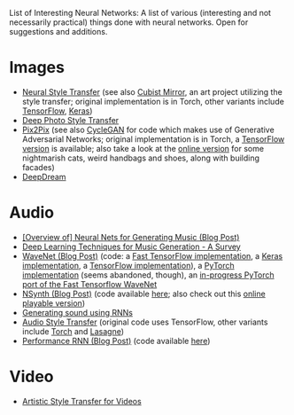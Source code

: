 List of Interesting Neural Networks: A list of various (interesting and not necessarily practical) things done with neural networks. Open for suggestions and additions.

# Images

* [Neural Style Transfer](https://github.com/jcjohnson/neural-style) (see also [Cubist Mirror](https://github.com/genekogan/CubistMirror), an art project utilizing the style transfer; original implementation is in Torch, other variants include [TensorFlow](https://github.com/anishathalye/neural-style), [Keras](https://github.com/titu1994/Neural-Style-Transfer))
* [Deep Photo Style Transfer](https://github.com/luanfujun/deep-photo-styletransfer)
* [Pix2Pix](https://github.com/phillipi/pix2pix) (see also [CycleGAN](https://github.com/junyanz/CycleGAN) for code which makes use of Generative Adversarial Networks; original implementation is in Torch, a [TensorFlow version](https://github.com/affinelayer/pix2pix-tensorflow) is available; also take a look at the [online version](https://affinelayer.com/pixsrv/) for some nightmarish cats, weird handbags and shoes, along with building facades)
* [DeepDream](https://github.com/google/deepdream)

# Audio

* [[Overview of] Neural Nets for Generating Music (Blog Post)](https://medium.com/artists-and-machine-intelligence/neural-nets-for-generating-music-f46dffac21c0)
* [Deep Learning Techniques for Music Generation - A Survey](https://arxiv.org/abs/1709.01620)
* [WaveNet (Blog Post)](https://deepmind.com/blog/wavenet-generative-model-raw-audio/) (code: a [Fast TensorFlow implementation](https://github.com/tomlepaine/fast-wavenet), a [Keras implementation](https://github.com/basveeling/wavenet), a [TensorFlow implementation](https://github.com/ibab/tensorflow-wavenet)), a [PyTorch implementation](https://github.com/vincentherrmann/pytorch-wavenet) (seems abandoned, though), an [in-progress PyTorch port of the Fast Tensorflow WaveNet](https://github.com/dhpollack/fast-wavenet.pytorch/tree/master/wavenet)
* [NSynth (Blog Post)](https://magenta.tensorflow.org/nsynth) (code available [here](https://github.com/tensorflow/magenta/tree/master/magenta/models/nsynth); also check out this [online playable version](https://aiexperiments.withgoogle.com/sound-maker/view/))
* [Generating sound using RNNs](https://github.com/johnglover/sound-rnn)
* [Audio Style Transfer](https://github.com/DmitryUlyanov/neural-style-audio-tf) (original code uses TensorFlow, other variants include [Torch](https://github.com/DmitryUlyanov/neural-style-audio-torch) and [Lasagne](https://github.com/vadim-v-lebedev/audio_style_tranfer))
* [Performance RNN (Blog Post)](https://magenta.tensorflow.org/performance-rnn) (code available [here](https://github.com/tensorflow/magenta/tree/master/magenta/models/performance_rnn))

# Video

* [Artistic Style Transfer for Videos](https://github.com/manuelruder/artistic-videos)